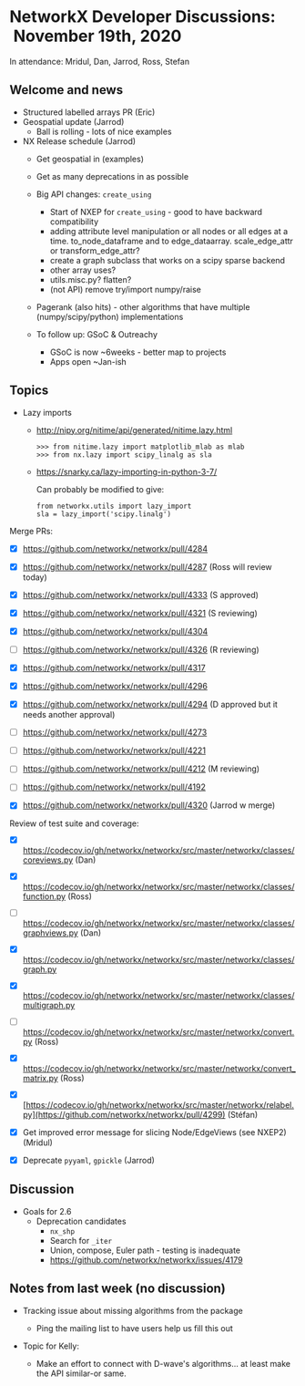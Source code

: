 # NetworkX Developer Discussions:  November 19th, 2020

In attendance: Mridul, Dan, Jarrod, Ross, Stefan

## Welcome and news

- Structured labelled arrays PR (Eric)
- Geospatial update (Jarrod)
  * Ball is rolling - lots of nice examples
- NX Release schedule (Jarrod)
  * Get geospatial in (examples)
  * Get as many deprecations in as possible
  * Big API changes: `create_using`
    - Start of NXEP for `create_using` - good to have backward compatibility
    - adding attribute level manipulation or all nodes or all edges at a time. to_node_dataframe and to edge_dataarray. scale_edge_attr or transform_edge_attr?
    - create a graph subclass that works on a scipy sparse backend
    - other array uses? 
    - utils.misc.py?  flatten?
    - (not API) remove try/import numpy/raise
  * Pagerank (also hits) - other algorithms that have multiple (numpy/scipy/python) implementations

  * To follow up: GSoC & Outreachy
    - GSoC is now ~6weeks - better map to projects
    - Apps open ~Jan-ish

## Topics

- Lazy imports

  - http://nipy.org/nitime/api/generated/nitime.lazy.html

    ```
    >>> from nitime.lazy import matplotlib_mlab as mlab
    >>> from nx.lazy import scipy_linalg as sla
    ```
    
  - https://snarky.ca/lazy-importing-in-python-3-7/

    Can probably be modified to give:
    
    ```
    from networkx.utils import lazy_import
    sla = lazy_import('scipy.linalg')
    ```

Merge PRs:
- [x] https://github.com/networkx/networkx/pull/4284
- [x] https://github.com/networkx/networkx/pull/4287 (Ross will review today)
- [x] https://github.com/networkx/networkx/pull/4333 (S approved)
- [x] https://github.com/networkx/networkx/pull/4321 (S reviewing)
- [x] https://github.com/networkx/networkx/pull/4304
- [ ] https://github.com/networkx/networkx/pull/4326 (R reviewing)
- [x] https://github.com/networkx/networkx/pull/4317
- [x] https://github.com/networkx/networkx/pull/4296
- [x] https://github.com/networkx/networkx/pull/4294 (D approved but it needs another approval)
- [ ] https://github.com/networkx/networkx/pull/4273
- [ ] https://github.com/networkx/networkx/pull/4221
- [ ] https://github.com/networkx/networkx/pull/4212 (M reviewing)
- [ ] https://github.com/networkx/networkx/pull/4192
- [x] https://github.com/networkx/networkx/pull/4320 (Jarrod w merge)


Review of test suite and coverage:
- [x] https://codecov.io/gh/networkx/networkx/src/master/networkx/classes/coreviews.py (Dan)
- [x] https://codecov.io/gh/networkx/networkx/src/master/networkx/classes/function.py (Ross)
- [ ] https://codecov.io/gh/networkx/networkx/src/master/networkx/classes/graphviews.py  (Dan)
- [x] https://codecov.io/gh/networkx/networkx/src/master/networkx/classes/graph.py
- [x] https://codecov.io/gh/networkx/networkx/src/master/networkx/classes/multigraph.py
- [ ] https://codecov.io/gh/networkx/networkx/src/master/networkx/convert.py (Ross)
- [x] https://codecov.io/gh/networkx/networkx/src/master/networkx/convert_matrix.py (Ross)
- [x] [https://codecov.io/gh/networkx/networkx/src/master/networkx/relabel.py](https://github.com/networkx/networkx/pull/4299) (Stéfan)

- [x] Get improved error message for slicing Node/EdgeViews (see NXEP2) (Mridul)
- [x] Deprecate `pyyaml`, `gpickle` (Jarrod)


## Discussion

- Goals for 2.6
  * Deprecation candidates
    * `nx_shp`
    * Search for `_iter`
    * Union, compose, Euler path - testing is inadequate
    * https://github.com/networkx/networkx/issues/4179

## Notes from last week (no discussion)

- Tracking issue about missing algorithms from the package
  * Ping the mailing list to have users help us fill this out

- Topic for Kelly:
  - Make an effort to connect with D-wave's algorithms... at least make the API similar-or same.
